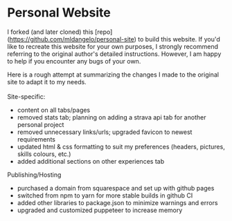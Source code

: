 # Personal Website
I forked (and later cloned) this [repo] (https://github.com/mldangelo/personal-site) to build this website. If you'd like to recreate this website for your own purposes, I strongly recommend referring to the original author's detailed instructions. However, I am happy to help if you encounter any bugs of your own.

Here is a rough attempt at summarizing the changes I made to the original site to adapt it to my needs.
<br><br>
Site-specific:
- content on all tabs/pages
- removed stats tab; planning on adding a strava api tab for another personal project
- removed unnecessary links/urls; upgraded favicon to newest requirements
- updated html & css formatting to suit my preferences (headers, pictures, skills colours, etc.)
- added additional sections on other experiences tab

Publishing/Hosting
- purchased a domain from squarespace and set up with github pages
- switched from npm to yarn for more stable builds in github CI
- added other libraries to package.json to minimize warnings and errors
- upgraded and customized puppeteer to increase memory

